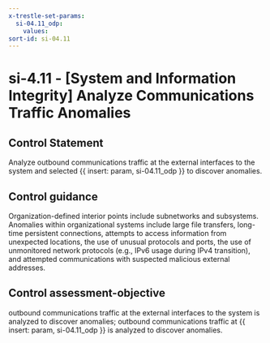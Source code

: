 ```yaml
---
x-trestle-set-params:
  si-04.11_odp:
    values:
sort-id: si-04.11
---
```


# si-4.11 - \[System and Information Integrity\] Analyze Communications Traffic Anomalies

## Control Statement

Analyze outbound communications traffic at the external interfaces to the system and selected {{ insert: param, si-04.11_odp }} to discover anomalies.

## Control guidance

Organization-defined interior points include subnetworks and subsystems. Anomalies within organizational systems include large file transfers, long-time persistent connections, attempts to access information from unexpected locations, the use of unusual protocols and ports, the use of unmonitored network protocols (e.g., IPv6 usage during IPv4 transition), and attempted communications with suspected malicious external addresses.

## Control assessment-objective

outbound communications traffic at the external interfaces to the system is analyzed to discover anomalies;
outbound communications traffic at {{ insert: param, si-04.11_odp }} is analyzed to discover anomalies.
